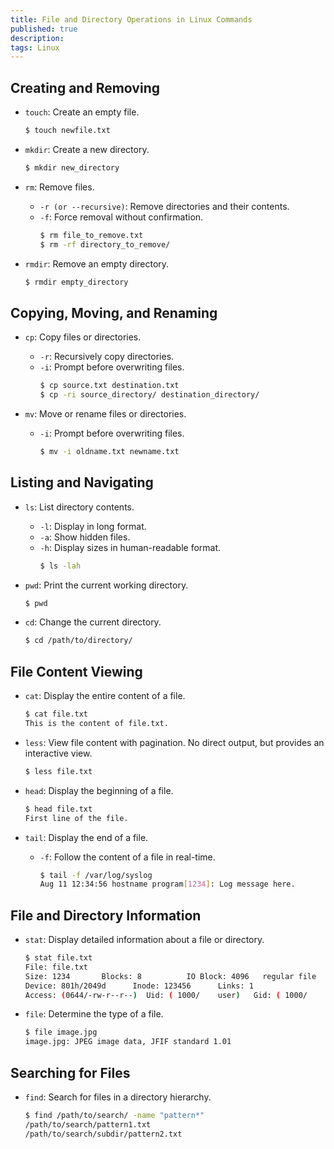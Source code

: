 ```yaml
---
title: File and Directory Operations in Linux Commands
published: true
description: 
tags: Linux
---
```

## Creating and Removing
- `touch`: Create an empty file.
  ```bash
  $ touch newfile.txt
  ```

- `mkdir`: Create a new directory.
  ```bash
  $ mkdir new_directory
  ```

- `rm`: Remove files.
  - `-r (or --recursive)`: Remove directories and their contents.
  - `-f`: Force removal without confirmation.
    ```bash
    $ rm file_to_remove.txt
    $ rm -rf directory_to_remove/
    ```

- `rmdir`: Remove an empty directory.
  ```bash
  $ rmdir empty_directory
  ```

## Copying, Moving, and Renaming
- `cp`: Copy files or directories.
  - `-r`: Recursively copy directories.
  - `-i`: Prompt before overwriting files.
    ```bash
    $ cp source.txt destination.txt
    $ cp -ri source_directory/ destination_directory/
    ```

- `mv`: Move or rename files or directories.
  - `-i`: Prompt before overwriting files.
    ```bash
    $ mv -i oldname.txt newname.txt
    ```

## Listing and Navigating
- `ls`: List directory contents.
  - `-l`: Display in long format.
  - `-a`: Show hidden files.
  - `-h`: Display sizes in human-readable format.
    ```bash
    $ ls -lah
    ```

- `pwd`: Print the current working directory.
  ```bash
  $ pwd
  ```

- `cd`: Change the current directory.
  ```bash
  $ cd /path/to/directory/
  ```
## File Content Viewing
- `cat`: Display the entire content of a file.
  ```bash
  $ cat file.txt
  This is the content of file.txt.
  ```

- `less`: View file content with pagination. No direct output, but provides an interactive view.
  ```bash
  $ less file.txt
  ```

- `head`: Display the beginning of a file.
  ```bash
  $ head file.txt
  First line of the file.
  ```

- `tail`: Display the end of a file.
  - `-f`: Follow the content of a file in real-time.
    ```bash
    $ tail -f /var/log/syslog
    Aug 11 12:34:56 hostname program[1234]: Log message here.
    ```

## File and Directory Information
- `stat`: Display detailed information about a file or directory.
  ```bash
  $ stat file.txt
  File: file.txt
  Size: 1234       Blocks: 8          IO Block: 4096   regular file
  Device: 801h/2049d      Inode: 123456      Links: 1
  Access: (0644/-rw-r--r--)  Uid: ( 1000/    user)   Gid: ( 1000/    user)
  ```

- `file`: Determine the type of a file.
  ```bash
  $ file image.jpg
  image.jpg: JPEG image data, JFIF standard 1.01
  ```

## Searching for Files
- `find`: Search for files in a directory hierarchy.
  ```bash
  $ find /path/to/search/ -name "pattern*"
  /path/to/search/pattern1.txt
  /path/to/search/subdir/pattern2.txt
  ```